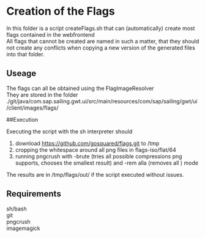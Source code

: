 # Creation of the Flags

In this folder is a script createFlags.sh that can (automatically) create most flags contained in the webfrontend
<br>
All flags that cannot be created are named in such a matter, that they should not create any conflicts when copying a new version of the generated files into that folder.

## Useage
The flags can all be obtained using the FlagImageResolver <br>
They are stored in the folder ./git/java/com.sap.sailing.gwt.ui/src/main/resources/com/sap/sailing/gwt/ui/client/images/flags/

##Execution

Executing the script with the sh interpreter should <br>
1. download https://github.com/gosquared/flags.git to /tmp
2. cropping the whitespace around all png files in flags-iso/flat/64 
3. running pngcrush with -brute (tries all possible compressions png supports, chooses the smallest result) and -rem alla (removes all ) mode

The results are in /tmp/flags/out/ if the script executed without issues.

## Requirements
sh/bash <br>
git <br>
pngcrush <br>
imagemagick <br>
